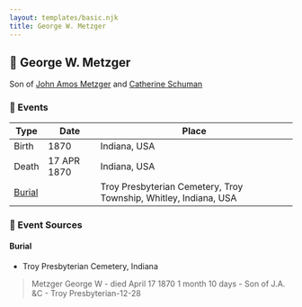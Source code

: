 ```yaml
---
layout: templates/basic.njk
title: George W. Metzger
---
```

## 🔵 George W. Metzger

Son of [John Amos Metzger](/people/2/28893894) and [Catherine Schuman](/people/3/39599940)

### 📆 Events

Type | Date | Place
------ | ------ | ------
Birth | 1870 | Indiana, USA
Death | 17 APR 1870 | Indiana, USA
[Burial](#event-4b277c2e-d7fc-4569-93b9-a2f34e6d8e7f) |  | Troy Presbyterian Cemetery, Troy Township, Whitley, Indiana, USA

### 📰 Event Sources

#### <a id="event-4b277c2e-d7fc-4569-93b9-a2f34e6d8e7f"></a> Burial
* Troy Presbyterian Cemetery, Indiana
>   
  > Metzger George W - died April 17 1870 1 month 10 days - Son of J.A. &C - Troy Presbyterian-12-28
